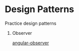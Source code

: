 # Design Patterns

Practice design patterns



1. Observer

   [angular-observer](https://github.com/merchuli/angular-observer)